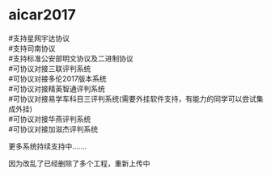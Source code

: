 # aicar2017<br>
#支持星网宇达协议<br>
#支持司南协议<br>
#支持标准公安部明文协议及二进制协议<br>
#可协议对接三联评判系统<br>
#可协议对接多伦2017版本系统<br>
#可协议对接精英智通评判系统<br>
#可协议对接易学车科目三评判系统(需要外挂软件支持，有能力的同学可以尝试集成外挂)<br>
#可协议对接华燕评判系统<br>
#可协议对接加滋杰评判系统<br>

更多系统持续支持中.......

因为改乱了已经删除了多个工程，重新上传中
